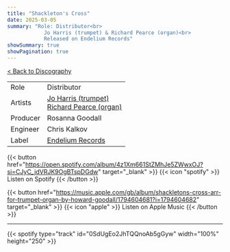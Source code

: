 ```yaml
---
title: "Shackleton's Cross"
date: 2025-03-05
summary: "Role: Distributor<br>
            Jo Harris (trumpet) & Richard Pearce (organ)<br>
            Released on Endelium Records"
showSummary: true
showPagination: true
---
```

[< Back to Discography](/discography)

| | |
|-|-|
|Role|Distributor|
|Artists|[Jo Harris (trumpet)](https://www.joharrismusic.com/)<br>[Richard Pearce (organ)](https://www.gsmd.ac.uk/staff/richard-pearce)|
|Producer|Rosanna Goodall|
|Engineer|Chris Kalkov|
|Label|[Endelium Records](https://endelium.com)|

{{< button href="https://open.spotify.com/album/4z1Xm661StZMhJe5ZWwxOJ?si=CJyC_jdVRJK9OgBTspDGdw" target="_blank" >}}
{{< icon "spotify" >}} Listen on Spotify
{{< /button >}}

{{< button href="https://music.apple.com/gb/album/shackletons-cross-arr-for-trumpet-organ-by-howard-goodall/1794604681?i=1794604682" target="_blank" >}}
{{< icon "apple" >}} Listen on Apple Music
{{< /button >}}

---

{{< spotify type="track" id="0SdUgEo2JhTQQnoAb5gGyw" width="100%" height="250" >}}

